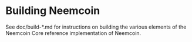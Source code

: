 Building Neemcoin
================

See doc/build-*.md for instructions on building the various
elements of the Neemcoin Core reference implementation of Neemcoin.
